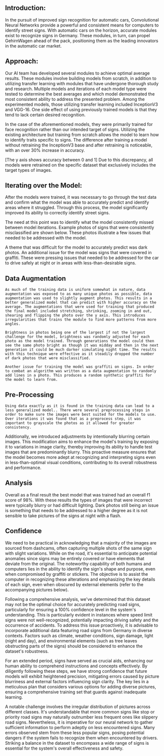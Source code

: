 ## Introduction:
In the pursuit of improved sign recognition for automatic cars, Convolutional Neural Networks provide a powerful and consistent means for computers to identify street signs. With automatic cars on the horizon, accurate modules exist to recognize signs in Germany. These modules, in turn, can propel GehirnWagen ahead of the pack, positioning them as the leading innovators in the automatic car market.

## Approach:
Our AI team has developed several modules to achieve optimal average results. These modules involve building models from scratch, in addition to utilizing transfer learning with modules that have undergone thorough study and research. Multiple models and iterations of each model type were tested to determine the best averages and which model demonstrated the most consistent ability to address the presented problem. Among the experimented models, those utilizing transfer learning included InceptionV3 and VGG-16. One side effect of using previously trained models is that they tend to lack certain desired recognition.

In the case of the aforementioned models, they were primarily trained for face recognition rather than our intended target of signs. Utilizing the existing architecture but training from scratch allows the model to learn how to identify traits specific to signs. The difference after training a model without retraining the InceptionV3 base and after retraining is noticeable, with an over 30% increase in accuracy.


[The y axis shows accuracy between 0 and 1]
Due to this discrepancy, all models were retrained on the specific dataset that exclusively includes the target types of images.

## Iterating over the Model:

After the models were trained, it was necessary to go through the test data and confirm what the model was able to accurately predict and identify areas where it struggled. Through this process, the model significantly improved its ability to correctly identify street signs.



The need at this point was to identify what the model consistently missed between model iterations. Example photos of signs that were consistently misclassified are shown below. These photos illustrate a few issues that needed to be addressed with the model.



A theme that was difficult for the model to accurately predict was dark photos. An additional issue for the model was signs that were covered in graffiti. These were pressing issues that needed to be addressed for the car to drive safely at night or in areas with less-than-desirable signs. 

## Data Augmentation
	As much of the training data is uniform somewhat in nature, data augmentation was exposed to as many unique photos as possible, data augmentation was used to slightly augment photos. This results in a better generalized model that can predict with higher accuracy on the average. The augmentations that were used for training that produced the final model included stretching, shrinking, zooming in and out, shearing and flipping the photo over the y axis. This introduces irregularities that trains the module to find more patterns from more angles. 

	Brightness in photos being one of the largest if not the largest challenge for the model, brightness was randomly adjusted for each photo as the model trained. Through generations the model could then see the same photo bright as though it was midday and then in the next generation it could be much darker simulating night time. The results with this technique were effective as it steadily dropped the number of dark photos that were misclassified.

	Another issue for training the model was graffiti on signs. In order to combat an algorithm was written as a data augmentation to randomly add lines in a photo. This produces a random synthetic graffiti for the model to learn from.











## Pre-Processing
	Using data exactly as it is found in the training data can lead to a less generalized model.. There were several preprocessing steps in order to make sure the images were best suited for the models to use. Over iterations it was found that as a preprocess step, it was important to grayscale the photos as it allowed for greater consistency.
Additionally, we introduced adjustments by intentionally blurring certain images. This modification aims to enhance the model's training by exposing it to variations in image clarity, thereby improving its ability to handle test images that are predominantly blurry. This proactive measure ensures that the model becomes more adept at recognizing and interpreting signs even in less-than-optimal visual conditions, contributing to its overall robustness and performance.

## Analysis
Overall as a final result the best model that was trained had an overall f1 score of 98%. With these results the types of images that were incorrect were typically blurry or had difficult lighting. Dark photos still being an issue is something that needs to be addressed to a higher degree as it is not sensible to take pictures of the signs at night with a flash. 

## Confidence
We need to be practical in acknowledging that a majority of the images are sourced from dashcams, often capturing multiple shots of the same sign with slight variations. While on the road, it's essential to anticipate potential anomalies since signs may be entirely covered or have elements that deviate from the original. The noteworthy capability of both humans and computers lies in the ability to identify the sign's shape and purpose, even when compromised by graffiti or stickers. The objective is to assist the computer in recognizing these alterations and emphasizing the key details of each sign, even when obscured by external elements (refer to the accompanying pictures below).

 

Following a comprehensive analysis, we've determined that this dataset may not be the optimal choice for accurately predicting road signs, particularly for ensuring a 100% confidence level in the system's understanding. This is particularly evident in instances where speed limit signs were not well-recognized, potentially impacting driving safety and the occurrence of accidents. To address this issue proactively, it is advisable to incorporate additional data featuring road signs from Germany in diverse contexts. Factors such as climate, weather conditions, sign damage, light (night and day), and environmental elements (such as tree leaves obstructing parts of the signs) should be considered to enhance the dataset's robustness.

For an extended period, signs have served as crucial aids, enhancing our human ability to comprehend instructions and concepts effectively. By diligently following these steps, we have strong confidence that future models will exhibit heightened precision, mitigating errors caused by picture blurriness and external factors influencing sign clarity. The key lies in a meticulous plan that considers various options for adding diverse pictures, ensuring a comprehensive training set that guards against inadequate learning.



A notable challenge involves the irregular distribution of pictures across different classes. It's understandable that more common signs like stop or priority road signs may naturally outnumber less frequent ones like slippery road signs. Nevertheless, it is imperative for our neural network to gather sufficient information to perform adeptly on less encountered signs. Many errors observed stem from these less popular signs, posing potential dangers if the system fails to recognize them when encountered by drivers. Striking a balance in the dataset to encompass a wide range of signs is essential for the system's overall effectiveness and safety.
